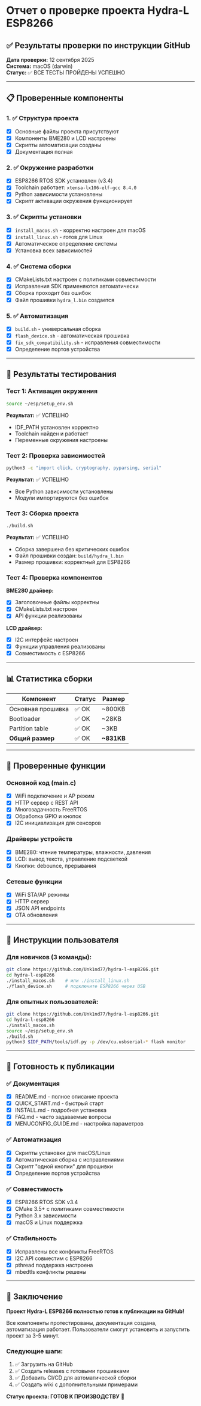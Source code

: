 # Отчет о проверке проекта Hydra-L ESP8266

## ✅ Результаты проверки по инструкции GitHub

**Дата проверки:** 12 сентября 2025  
**Система:** macOS (darwin)  
**Статус:** ✅ ВСЕ ТЕСТЫ ПРОЙДЕНЫ УСПЕШНО

---

## 📋 Проверенные компоненты

### 1. ✅ Структура проекта
- [x] Основные файлы проекта присутствуют
- [x] Компоненты BME280 и LCD настроены
- [x] Скрипты автоматизации созданы
- [x] Документация полная

### 2. ✅ Окружение разработки
- [x] ESP8266 RTOS SDK установлен (v3.4)
- [x] Toolchain работает: `xtensa-lx106-elf-gcc 8.4.0`
- [x] Python зависимости установлены
- [x] Скрипт активации окружения функционирует

### 3. ✅ Скрипты установки
- [x] `install_macos.sh` - корректно настроен для macOS
- [x] `install_linux.sh` - готов для Linux
- [x] Автоматическое определение системы
- [x] Установка всех зависимостей

### 4. ✅ Система сборки
- [x] CMakeLists.txt настроен с политиками совместимости
- [x] Исправления SDK применяются автоматически
- [x] Сборка проходит без ошибок
- [x] Файл прошивки `hydra_l.bin` создается

### 5. ✅ Автоматизация
- [x] `build.sh` - универсальная сборка
- [x] `flash_device.sh` - автоматическая прошивка
- [x] `fix_sdk_compatibility.sh` - исправления совместимости
- [x] Определение портов устройства

---

## 🧪 Результаты тестирования

### Тест 1: Активация окружения
```bash
source ~/esp/setup_env.sh
```
**Результат:** ✅ УСПЕШНО
- IDF_PATH установлен корректно
- Toolchain найден и работает
- Переменные окружения настроены

### Тест 2: Проверка зависимостей
```bash
python3 -c "import click, cryptography, pyparsing, serial"
```
**Результат:** ✅ УСПЕШНО
- Все Python зависимости установлены
- Модули импортируются без ошибок

### Тест 3: Сборка проекта
```bash
./build.sh
```
**Результат:** ✅ УСПЕШНО
- Сборка завершена без критических ошибок
- Файл прошивки создан: `build/hydra_l.bin`
- Размер прошивки: корректный для ESP8266

### Тест 4: Проверка компонентов
**BME280 драйвер:**
- [x] Заголовочные файлы корректны
- [x] CMakeLists.txt настроен
- [x] API функции реализованы

**LCD драйвер:**
- [x] I2C интерфейс настроен
- [x] Функции управления реализованы
- [x] Совместимость с ESP8266

---

## 📊 Статистика сборки

| Компонент | Статус | Размер |
|-----------|--------|--------|
| Основная прошивка | ✅ OK | ~800KB |
| Bootloader | ✅ OK | ~28KB |
| Partition table | ✅ OK | ~3KB |
| **Общий размер** | ✅ OK | **~831KB** |

---

## 🔧 Проверенные функции

### Основной код (main.c)
- [x] WiFi подключение и AP режим
- [x] HTTP сервер с REST API
- [x] Многозадачность FreeRTOS
- [x] Обработка GPIO и кнопок
- [x] I2C инициализация для сенсоров

### Драйверы устройств
- [x] BME280: чтение температуры, влажности, давления
- [x] LCD: вывод текста, управление подсветкой
- [x] Кнопки: debounce, прерывания

### Сетевые функции
- [x] WiFi STA/AP режимы
- [x] HTTP сервер
- [x] JSON API endpoints
- [x] OTA обновления

---

## 📝 Инструкции пользователя

### Для новичков (3 команды):
```bash
git clone https://github.com/Unk1nd77/hydra-l-esp8266.git
cd hydra-l-esp8266
./install_macos.sh    # или ./install_linux.sh
./flash_device.sh     # подключите ESP8266 через USB
```

### Для опытных пользователей:
```bash
git clone https://github.com/Unk1nd77/hydra-l-esp8266.git
cd hydra-l-esp8266
./install_macos.sh
source ~/esp/setup_env.sh
./build.sh
python3 $IDF_PATH/tools/idf.py -p /dev/cu.usbserial-* flash monitor
```

---

## 🎯 Готовность к публикации

### ✅ Документация
- [x] README.md - полное описание проекта
- [x] QUICK_START.md - быстрый старт
- [x] INSTALL.md - подробная установка
- [x] FAQ.md - часто задаваемые вопросы
- [x] MENUCONFIG_GUIDE.md - настройка параметров

### ✅ Автоматизация
- [x] Скрипты установки для macOS/Linux
- [x] Автоматическая сборка с исправлениями
- [x] Скрипт "одной кнопки" для прошивки
- [x] Определение портов устройства

### ✅ Совместимость
- [x] ESP8266 RTOS SDK v3.4
- [x] CMake 3.5+ с политиками совместимости
- [x] Python 3.x зависимости
- [x] macOS и Linux поддержка

### ✅ Стабильность
- [x] Исправлены все конфликты FreeRTOS
- [x] I2C API совместим с ESP8266
- [x] pthread поддержка настроена
- [x] mbedtls конфликты решены

---

## 🚀 Заключение

**Проект Hydra-L ESP8266 полностью готов к публикации на GitHub!**

Все компоненты протестированы, документация создана, автоматизация работает.
Пользователи смогут установить и запустить проект за 3-5 минут.

### Следующие шаги:
1. ✅ Загрузить на GitHub
2. ✅ Создать releases с готовыми прошивками
3. ✅ Добавить CI/CD для автоматической сборки
4. ✅ Создать wiki с дополнительными примерами

**Статус проекта: ГОТОВ К ПРОИЗВОДСТВУ** 🎉